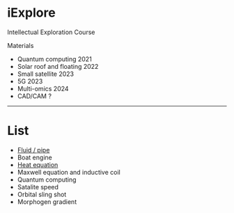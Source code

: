 # iExplore
Intellectual Exploration Course

Materials
* Quantum computing 2021
* Solar roof and floating 2022
* Small satellite 2023
* 5G 2023
* Multi-omics 2024
* CAD/CAM ?

---

# List

* [Fluid / pipe](https://colab.research.google.com/drive/1BZY-FGvOSSHnTO89oOEh7NTnivSWIdnB)
* Boat engine
* [Heat equation](https://colab.research.google.com/drive/1QZOAOLwLW2BdN5s-1vDP2-bGzzO9NdL4#scrollTo=RTOGclgqVrom)
* Maxwell equation and inductive coil
* Quantum computing
* Satalite speed
* Orbital sling shot
* Morphogen gradient
